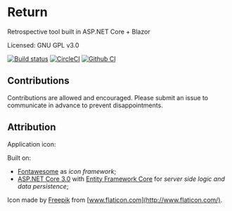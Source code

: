 # Return
Retrospective tool built in ASP.NET Core + Blazor

Licensed: GNU GPL v3.0

[![Build status](https://ci.appveyor.com/api/projects/status/TODO?svg=true)](https://ci.appveyor.com/project/Sebazzz/Return)
[![CircleCI](https://circleci.com/gh/Sebazzz/Return.svg?style=svg)](https://circleci.com/gh/Sebazzz/Return)
[![Github CI](https://github.com/sebazzz/Return/workflows/Continuous%20integration/badge.svg)](https://github.com/Sebazzz/Return/actions?workflow=Continuous+integration)

## Contributions

Contributions are allowed and encouraged. Please submit an issue to communicate in advance to prevent disappointments.

## Attribution

Application icon:

Built on:

-   [Fontawesome](http://fontawesome.io/) as _icon framework_;
-   [ASP.NET Core 3.0](https://dot.net) with [Entity Framework Core](https://docs.microsoft.com/en-us/ef/core/) for _server side logic and data persistence_;


Icon made by [Freepik](http://www.freepik.com/) from [www.flaticon.com](http://www.flaticon.com/).